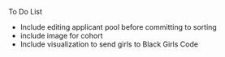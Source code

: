 To Do List
* Include editing applicant pool before committing to sorting
* include image for cohort
* Include visualization to send girls to Black Girls Code
